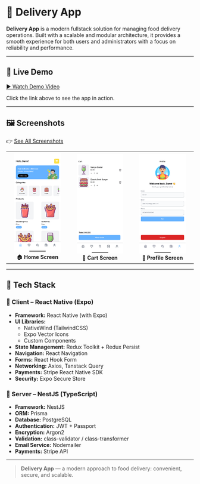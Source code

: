 # 🛵 Delivery App

**Delivery App** is a modern fullstack solution for managing food delivery operations. Built with a scalable and modular architecture, it provides a smooth experience for both users and administrators with a focus on reliability and performance.

---

## 🎥 Live Demo

[▶️ Watch Demo Video](./demo/live-demo.mp4)

Click the link above to see the app in action.

---

## 🖼️ Screenshots

👉 [See All Screenshots](./demo/)

<table>
  <tr>
    <td align="center">
      <img src="./demo/screen-home.png" width="80%"/><br/>
      <strong>🏠 Home Screen</strong>
    </td>
    <td align="center">
      <img src="./demo/screen-cart-1.png" width="80%"/><br/>
      <strong>🛒 Cart Screen</strong>
    </td>
    <td align="center">
      <img src="./demo/screen-profile.png" width="80%"/><br/>
      <strong>👤 Profile Screen</strong>
    </td>
  </tr>
</table>

---

## 🚀 Tech Stack

### 📱 Client – React Native (Expo)

- **Framework:** React Native (with Expo)
- **UI Libraries:**
  - NativeWind (TailwindCSS)
  - Expo Vector Icons
  - Custom Components
- **State Management:** Redux Toolkit + Redux Persist
- **Navigation:** React Navigation
- **Forms:** React Hook Form
- **Networking:** Axios, Tanstack Query
- **Payments:** Stripe React Native SDK
- **Security:** Expo Secure Store

### 🔧 Server – NestJS (TypeScript)

- **Framework:** NestJS
- **ORM:** Prisma
- **Database:** PostgreSQL
- **Authentication:** JWT + Passport
- **Encryption:** Argon2
- **Validation:** class-validator / class-transformer
- **Email Service:** Nodemailer
- **Payments:** Stripe API

---

> **Delivery App** — a modern approach to food delivery: convenient, secure, and scalable.
